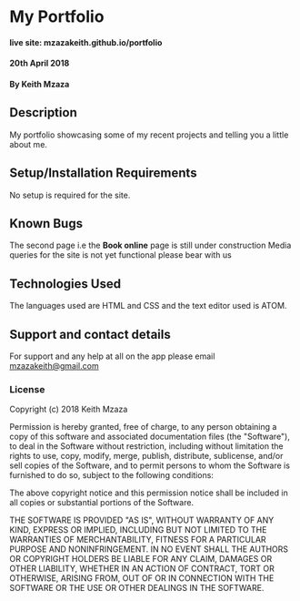 # My Portfolio
#### live site: mzazakeith.github.io/portfolio
#### 20th April 2018
#### By Keith Mzaza
## Description
My portfolio showcasing some of my recent projects and telling you a little about me.
## Setup/Installation Requirements
No setup is required for the site.
## Known Bugs
The second page i.e the __Book online__ page is still under construction
Media queries for the site is not yet functional please bear with us
## Technologies Used
The languages used are HTML and CSS and the text editor used is ATOM.
## Support and contact details
For support and any help at all on the app please email mzazakeith@gmail.com
### License
Copyright (c) 2018 Keith Mzaza

Permission is hereby granted, free of charge, to any person obtaining a copy
of this software and associated documentation files (the "Software"), to deal
in the Software without restriction, including without limitation the rights
to use, copy, modify, merge, publish, distribute, sublicense, and/or sell
copies of the Software, and to permit persons to whom the Software is
furnished to do so, subject to the following conditions:

The above copyright notice and this permission notice shall be included in all
copies or substantial portions of the Software.

THE SOFTWARE IS PROVIDED "AS IS", WITHOUT WARRANTY OF ANY KIND, EXPRESS OR
IMPLIED, INCLUDING BUT NOT LIMITED TO THE WARRANTIES OF MERCHANTABILITY,
FITNESS FOR A PARTICULAR PURPOSE AND NONINFRINGEMENT. IN NO EVENT SHALL THE
AUTHORS OR COPYRIGHT HOLDERS BE LIABLE FOR ANY CLAIM, DAMAGES OR OTHER
LIABILITY, WHETHER IN AN ACTION OF CONTRACT, TORT OR OTHERWISE, ARISING FROM,
OUT OF OR IN CONNECTION WITH THE SOFTWARE OR THE USE OR OTHER DEALINGS IN THE
SOFTWARE.
